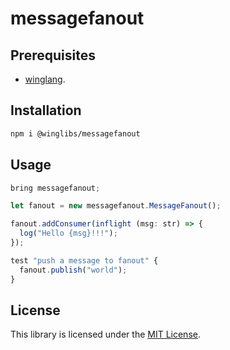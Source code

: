 # messagefanout

## Prerequisites

* [winglang](https://winglang.io).

## Installation

```sh
npm i @winglibs/messagefanout
```

## Usage

```js
bring messagefanout;

let fanout = new messagefanout.MessageFanout();

fanout.addConsumer(inflight (msg: str) => {
  log("Hello {msg}!!!");
});

test "push a message to fanout" {
  fanout.publish("world");
}
```

## License

This library is licensed under the [MIT License](./LICENSE).
